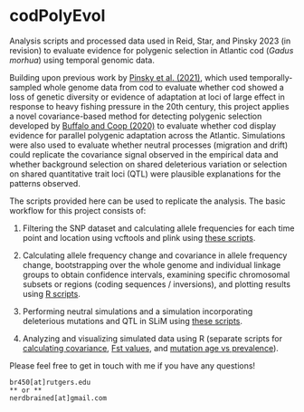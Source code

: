 # codPolyEvol

Analysis scripts and processed data used in Reid, Star, and Pinsky 2023 (in revision) to evaluate evidence for polygenic selection in Atlantic cod (*Gadus morhua*) using temporal genomic data.

Building upon previous work by [Pinsky et al. (2021)](https://doi.org/10.1073/pnas.2025453118), which used temporally-sampled whole genome data from cod to evaluate whether cod showed a loss of genetic diversity or evidence of adaptation at loci of large effect in response to heavy fishing pressure in the 20th century, this project applies a novel covariance-based method for detecting polygenic selection developed by [Buffalo and Coop (2020)](https://doi.org/10.1073/pnas.1919039117) to evaluate whether cod display evidence for parallel polygenic adaptation across the Atlantic. Simulations were also used to evaluate whether neutral processes (migration and drift) could replicate the covariance signal observed in the empirical data and whether background selection on shared deleterious variation or selection on shared quantitative trait loci (QTL) were plausible explanations for the patterns observed.

The scripts provided here can be used to replicate the analysis. The basic workflow for this project consists of:

1) Filtering the SNP dataset and calculating allele frequencies for each time point and location using vcftools and plink using [these scripts](https://github.com/pinskylab/codPolyEvol/blob/main/analysis_scripts/filtering_afreq_scripts.txt).

2) Calculating allele frequency change and covariance in allele frequency change, bootstrapping over the whole genome and individual linkage groups to obtain confidence intervals, examining specific chromosomal subsets or regions (coding sequences / inversions), and plotting results using [R scripts](https://github.com/pinskylab/codPolyEvol/blob/main/analysis_scripts/freqchange_convcor.R). 

3) Performing neutral simulations and a simulation incorporating deleterious mutations and QTL in SLiM using [these scripts](https://github.com/pinskylab/codPolyEvol/tree/main/slim_code).

4) Analyzing and visualizing simulated data using R (separate scripts for [calculating covariance](https://github.com/pinskylab/codPolyEvol/blob/main/analysis_scripts/slim_covcalc_maf.R), [Fst values](https://github.com/pinskylab/codPolyEvol/blob/main/analysis_scripts/slim_fst_maf.R), and [mutation age vs prevalence](https://github.com/pinskylab/codPolyEvol/blob/main/analysis_scripts/slim_mutationages.R)).

Please feel free to get in touch with me if you have any questions!

```
br450[at]rutgers.edu
** or **
nerdbrained[at]gmail.com
```
